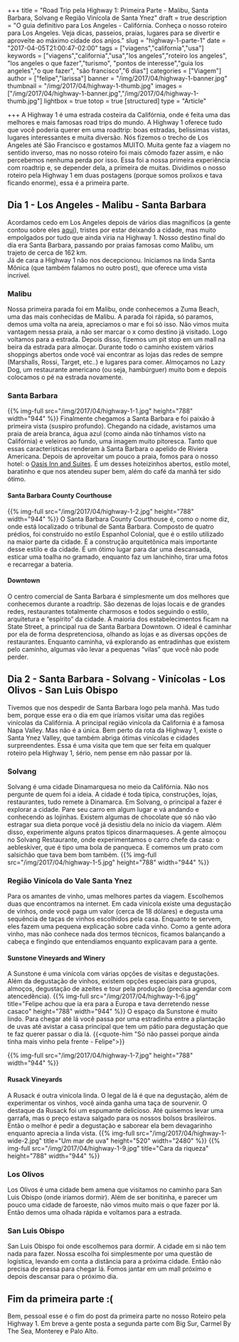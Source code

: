 +++
title = "Road Trip pela Highway 1: Primeira Parte - Malibu, Santa Barbara, Solvang e Região Vinícola de Santa Ynez"
draft = true
description = "O guia definitivo para Los Angeles - Califórnia. Conheça o nosso roteiro para Los Angeles. Veja dicas, passeios, praias, lugares para se divertir e aproveite ao máximo cidade dos anjos."
slug = "highway-1-parte-1"
date = "2017-04-05T21:00:47-02:00"
tags = ["viagens","california","usa"]
keywords = ["viagens","california","usa","los angeles","roteiro los angeles", "los angeles o que fazer","turismo", "pontos de interesse","guia los angeles","o que fazer", "são francisco","6 dias"]
categories = ["Viagem"]
author = ["felipe","larissa"]
banner = "/img/2017/04/highway-1-banner.jpg"
thumbnail = "/img/2017/04/highway-1-thumb.jpg"
images = ["/img/2017/04/highway-1-banner.jpg","/img/2017/04/highway-1-thumb.jpg"]
lightbox = true
totop = true
[structured]
type = "Article"

+++
A Highway 1 é uma estrada costeira da Califórnia, onde é feita uma das melhores e mais famosas road trips do mundo. A Highway 1 oferece tudo que você poderia querer em uma roadtrip: boas estradas, belíssimas vistas, lugares interessantes e muita diversão.
Nós fizemos o trecho de Los Angeles até São Francisco e gostamos MUITO. Muita gente faz a viagem no sentido inverso, mas no nosso roteiro foi mais cômodo fazer assim, e não percebemos nenhuma perda por isso. Essa foi a nossa primeira experiência com roadtrip e, se depender dela, a primeira de muitas.
Dividimos o nosso roteiro pela Highway 1 em duas postagens (porque somos prolixos e tava ficando enorme), essa é a primeira parte.

## Dia 1 - Los Angeles - Malibu - Santa Barbara

Acordamos cedo em Los Angeles depois de vários dias magníficos (a gente contou sobre eles [aqui](link)), tristes por estar deixando a cidade, mas muito empolgados por tudo que ainda viria na Highway 1.
Nosso destino final do dia era Santa Barbara, passando por praias famosas como Malibu, um trajeto de cerca de 162 km.  
Já de cara a Highway 1 não nos decepcionou. Iniciamos na linda Santa Mônica (que também falamos no outro post), que oferece uma vista incrível.
### Malibu
Nossa primeira parada foi em Malibu, onde conhecemos a Zuma Beach, uma das mais conhecidas de Malibu. A parada foi rápida, só paramos, demos uma volta na areia, apreciamos o mar e foi só isso. Não vimos muita vantagem nessa praia, a não ser marcar o x como destino já visitado. Logo voltamos para a estrada.
Depois disso, fizemos um pit stop em um mall na beira da estrada para almoçar. Durante todo o caminho existem vários shoppings abertos onde você vai encontrar as lojas das redes de sempre (Marshalls, Rossi, Target, etc..) e lugares para comer. Almoçamos no Lazy Dog, um restaurante americano (ou seja, hambúrguer) muito bom e depois colocamos o pé na estrada novamente.
### Santa Barbara
{{% img-full src="/img/2017/04/highway-1-1.jpg"   height="788" width="944" %}}
Finalmente chegamos a Santa Barbara e foi paixão à primeira vista (suspiro profundo). Chegando na cidade, avistamos uma praia de areia branca, água azul (como ainda não tínhamos visto na Califórnia) e veleiros ao fundo, uma imagem muito pitoresca. Tanto que essas características renderam à Santa Barbara o apelido de Riviera Americana.
Depois de aproveitar um pouco a praia, fomos para o nosso hotel: o [Oasis Inn and Suites][3596c54a]. É um desses hoteizinhos abertos, estilo motel, baratinho e que nos atendeu super bem, além do café da manhã ter sido ótimo.

#### Santa Barbara County Courthouse

{{% img-full src="/img/2017/04/highway-1-2.jpg"   height="788" width="944" %}}
O Santa Barbara County Courthouse é, como o nome diz, onde está localizado o tribunal de Santa Barbara. Composto de quatro prédios, foi construído no estilo Espanhol Colonial, que é o estilo utilizado na maior parte da cidade. É a construção arquitetônica mais importante desse estilo e da cidade.
É um ótimo lugar para dar uma descansada, esticar uma toalha no gramado, enquanto faz um lanchinho, tirar uma fotos e recarregar a bateria.
#### Downtown
O centro comercial de Santa Barbara é simplesmente um dos melhores que conhecemos durante a roadtrip.
São dezenas de lojas locais e de grandes redes,  restaurantes totalmente charmosos e todos seguindo o estilo, arquitetura e “espírito” da cidade.
A maioria dos estabelecimentos ficam na State Street, a principal rua de Santa Barbara Downtown.
O ideal é caminhar por ela de forma despretenciosa, olhando as lojas e as diversas opções de restaurantes. Enquanto caminha, vá explorando as entradinhas que existem pelo caminho, algumas vão levar a pequenas “vilas” que você não pode perder.

## Dia 2 - Santa Barbara - Solvang - Vinícolas - Los Olivos - San Luis Obispo
Tivemos que nos despedir de Santa Barbara logo pela manhã. Mas tudo bem, porque esse era o dia em que iríamos visitar uma das regiões vinícolas da Califórnia. A principal região vinícola da California é a famosa Napa Valley. Mas não é a única. Bem perto da rota da Highway 1, existe o Santa Ynez Valley, que também abriga ótimas vinícolas e cidades surpreendentes. Essa é uma visita que tem que ser feita em qualquer roteiro pela Highway 1, śério, nem pense em não passar por lá.
### Solvang
Solvang é uma cidade Dinamarquesa no meio da Califórnia. Não nos pergunte de quem foi a ideia. A cidade é toda típica, construções, lojas, restaurantes, tudo remete à Dinamarca. Em Solvang, o principal a fazer é explorar a cidade. Pare seu carro em algum lugar e vá andando e conhecendo as lojinhas. Existem algumas de chocolate que só não vão estragar sua dieta porque você já desistiu dela no início da viagem. Além disso, experimente alguns pratos típicos dinarmaqueses. A gente almoçou no Solvang Restaurante, onde experimentamos o carro chefe da casa: o aebleskiver, que é tipo uma bola de panqueca. E comemos um prato com salsichão que tava bem bom também.
{{% img-full src="/img/2017/04/highway-1-5.jpg"   height="788" width="944" %}}
### Região Vinícola do Vale Santa Ynez
Para os amantes de vinho, umas melhores partes da viagem. Escolhemos duas que encontramos na internet. Em cada vinícola existe uma degustação de vinhos, onde você paga um valor (cerca de 18 dólares) e degusta uma sequência de taças de vinhos escolhidos pela casa. Enquanto te servem, eles fazem uma pequena explicação sobre cada vinho. Como a gente adora vinho, mas não conhece nada dos termos técnicos, ficamos balançando a cabeça e fingindo que entendíamos enquanto explicavam para a gente.
#### Sunstone Vineyards and Winery
A Sunstone é uma vinícola com várias opções de visitas e degustações. Além da degustação de vinhos, existem opções especiais para grupos, almoços, degustação de azeites e tour pela produção (precisa agendar com atencedência).
{{% img-full src="/img/2017/04/highway-1-6.jpg"  title="Felipe achou que ia era para a Europa e tava derretendo nesse casaco" height="788" width="944" %}}
O espaço da Sunstone é muito lindo. Para chegar até lá você passa por uma estradinha entre a plantação de uvas até avistar a casa principal que tem um pátio para degustação que te faz querer passar o dia lá.
{{<quote-him "Só não passei porque ainda tinha mais vinho pela frente - Felipe">}}

{{% img-full src="/img/2017/04/highway-1-7.jpg"   height="788" width="944" %}}
#### Rusack Vineyards
A Rusack é outra vinícola linda. O legal de lá é que na degustação, além de experimentar os vinhos, você ainda ganha uma taça de sourvenir. O destaque da Rusack foi um espumante delicioso. Até quisemos levar uma garrafa, mas o preço estava salgado para os nossos bolsos brasileiros. Então o melhor é pedir a degustação e saborear ela bem devagarinho enquanto aprecia a linda vista.
{{% img-full src="/img/2017/04/highway-1-wide-2.jpg" title="Um mar de uva"  height="520" width="2480" %}}
{{% img-full src="/img/2017/04/highway-1-9.jpg" title="Cara da riqueza"  height="788" width="944" %}}
### Los Olivos
Los Olivos é uma cidade bem amena que visitamos no caminho para San Luis Obispo (onde iríamos dormir). Além de ser bonitinha, e parecer um pouco uma cidade de faroeste, não vimos muito mais o que fazer por lá. Então demos uma olhada rápida e voltamos para a estrada.
### San Luis Obispo
San Luis Obispo foi onde escolhemos para dormir. A cidade em si não tem nada para fazer. Nossa escolha foi simplesmente por uma questão de logística, levando em conta a distância para a próxima cidade. Então não precisa de pressa para chegar lá. Fomos jantar em um mall próximo e depois descansar para o próximo dia.

## Fim da primeira parte :(
Bem, pessoal esse é o fim do post da primeira parte no nosso Roteiro pela Highway 1. Em breve a gente posta a segunda parte com Big Sur, Carmel By The Sea, Monterey e Palo Alto.

  [3b157e32]: https://www.tripadvisor.com.br/Hotel_Review-g240329-d261216-Reviews-Post_Ranch_Inn-Big_Sur_California.html "Post Ranch Inn"






[3596c54a]: http://www.booking.com/hotel/us/oasis-inn-amp-suites.pt-br.html?aid=311840;label=oasis-inn-amp-suites-wXPAJL1hY4QLnwK0htZPkgS161692530923%3Apl%3Ata%3Ap1%3Ap2%3Aac%3Aap1t1%3Aneg%3Afi%3Atiaud-285284110526%3Akwd-21370427593%3Alp1001541%3Ali%3Adec%3Adm;sid=34e1caa2505acf7236fc7c922d504010;dest_id=20015794;dest_type=city;dist=0;hpos=1;room1=A%2CA;sb_price_type=total;srfid=28a7aa1e3e615de29613f3603afcd01a12e7f8ebX1;type=total;ucfs=1&#hotelTmpl "Oasis Inn and Suites"
